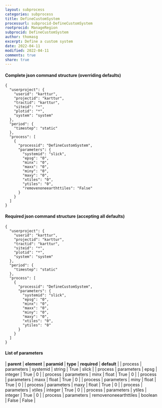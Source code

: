 ```yaml
---
layout: subprocess
categories: subprocess
title: DefineCustomSystem
processurl: subprocid-DefineCustomSystem
rootprocid: ManageRegion
subprocid: DefineCustomSystem
author: thomasg
excerpt: Define a custom system
date: 2022-04-11
modified: 2022-04-11
comments: true
share: true
---
```


#### Complete json command structure (overriding defaults)
```
{
  "userproject": {
    "userid": "karttur",
    "projectid": "karttur",
    "tractid": "karttur",
    "siteid": "*",
    "plotid": "*",
    "system": "system"
  },
  "period": {
    "timestep": "static"
  },
  "process": [
    {
      "processid": "DefineCustomSystem",
      "parameters": {
        "systemid": "slick",
        "epsg": "0",
        "minx": "0",
        "maxx": "0",
        "miny": "0",
        "maxy": "0",
        "xtiles": "0",
        "ytiles": "0",
        "removenoneearthttiles": "False"
      }
    }
  ]
}
```
#### Required json command structure (accepting all defaults)
```
{
  "userproject": {
    "userid": "karttur",
    "projectid": "karttur",
    "tractid": "karttur",
    "siteid": "*",
    "plotid": "*",
    "system": "system"
  },
  "period": {
    "timestep": "static"
  },
  "process": [
    {
      "processid": "DefineCustomSystem",
      "parameters": {
        "systemid": "slick",
        "epsg": "0",
        "minx": "0",
        "maxx": "0",
        "miny": "0",
        "maxy": "0",
        "xtiles": "0",
        "ytiles": "0"
      }
    }
  ]
}
```
#### List of parameters

| **parent** | **element** | **paramid** | **type** | **required** | **default** |
| process | parameters | systemid | string | True | slick |
| process | parameters | epsg | integer | True | 0 |
| process | parameters | minx | float | True | 0 |
| process | parameters | maxx | float | True | 0 |
| process | parameters | miny | float | True | 0 |
| process | parameters | maxy | float | True | 0 |
| process | parameters | xtiles | integer | True | 0 |
| process | parameters | ytiles | integer | True | 0 |
| process | parameters | removenoneearthttiles | boolean | False | False |
